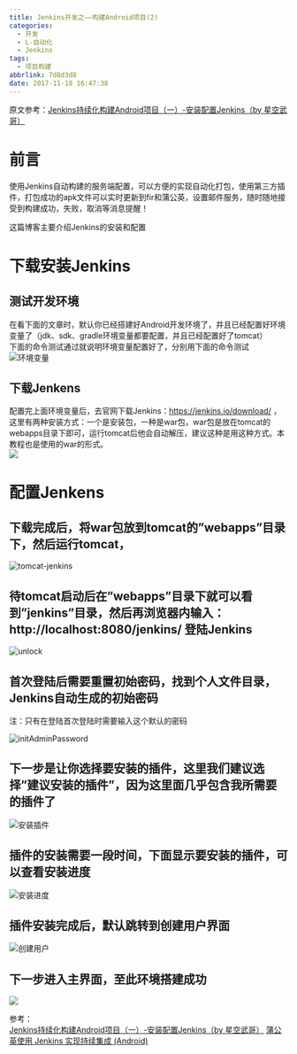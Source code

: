 ```yaml
---
title: Jenkins开发之——构建Android项目(2)
categories:
  - 开发
  - L-自动化
  - Jenkins
tags:
  - 项目构建
abbrlink: 7d8d3d8
date: 2017-11-18 16:47:38
---
```

原文参考：[Jenkins持续化构建Android项目（一）-安装配置Jenkins（by 星空武哥）][1]  

# 前言
使用Jenkins自动构建的服务端配置，可以方便的实现自动化打包，使用第三方插件，打包成功的apk文件可以实时更新到fir和蒲公英，设置邮件服务，随时随地接受到构建成功，失败，取消等消息提醒！

这篇博客主要介绍Jenkins的安装和配置  
<!--more-->
# 下载安装Jenkins

##  测试开发环境
在看下面的文章时，默认你已经搭建好Android开发环境了，并且已经配置好环境变量了（jdk、sdk、gradle环境变量都要配置，并且已经配置好了tomcat）  
下面的命令测试通过就说明环境变量配置好了，分别用下面的命令测试  
![环境变量][3]    

## 下载Jenkens   
配置完上面环境变量后，去官网下载Jenkins：https://jenkins.io/download/ ，这里有两种安装方式：一个是安装包，一种是war包，war包是放在tomcat的webapps目录下即可，运行tomcat后他会自动解压，建议这种是用这种方式。本教程也是使用的war的形式。  
![][4]  

# 配置Jenkens

## 下载完成后，将war包放到tomcat的”webapps”目录下，然后运行tomcat，

![tomcat-jenkins][5]  

## 待tomcat启动后在”webapps”目录下就可以看到”jenkins”目录，然后再浏览器内输入：http://localhost:8080/jenkins/ 登陆Jenkins  

![unlock][6]  

## 首次登陆后需要重置初始密码，找到个人文件目录，Jenkins自动生成的初始密码  
注：只有在登陆首次登陆时需要输入这个默认的密码
  
![initAdminPassword][7]  

## 下一步是让你选择要安装的插件，这里我们建议选择”建议安装的插件”，因为这里面几乎包含我所需要的插件了
![安装插件][8]  

## 插件的安装需要一段时间，下面显示要安装的插件，可以查看安装进度  
![安装进度][9]  

## 插件安装完成后，默认跳转到创建用户界面  
![创建用户][10]  
## 下一步进入主界面，至此环境搭建成功  
![][11]


  


 











参考：  
[Jenkins持续化构建Android项目（一）-安装配置Jenkins（by 星空武哥）][1]
[蒲公英使用 Jenkins 实现持续集成 (Android)][2]

[1]: http://blog.csdn.net/lsyz0021/article/details/72681857
[2]: https://www.pgyer.com/doc/view/jenkins
[3]: https://cdn.jsdelivr.net/gh/PGzxc/CDN@master/blog-jenkins/jenkens-cmd.png  
[4]: https://cdn.jsdelivr.net/gh/PGzxc/CDN@master/blog-jenkins/jenkens-install.png  
[5]: https://cdn.jsdelivr.net/gh/PGzxc/CDN@master/blog-jenkins/tomcat-jenkins.png
[6]: https://cdn.jsdelivr.net/gh/PGzxc/CDN@master/blog-jenkins/unlock-Jenkins.png 
[7]: https://cdn.jsdelivr.net/gh/PGzxc/CDN@master/blog-jenkins/init-admin-password.png
[8]: https://cdn.jsdelivr.net/gh/PGzxc/CDN@master/blog-jenkins/install-plugins.png
[9]: https://cdn.jsdelivr.net/gh/PGzxc/CDN@master/blog-jenkins/jenkens-plugins.png
[10]: https://cdn.jsdelivr.net/gh/PGzxc/CDN@master/blog-jenkins/jenkens-new-user.png 
[11]: https://cdn.jsdelivr.net/gh/PGzxc/CDN@master/blog-jenkins/jenkens-homepage.png